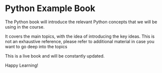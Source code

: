 # Python Example Book

The Python book will introduce the relevant Python concepts that we will be using in the course. 

It covers the main topics, with the idea of introducing the key ideas. This is not an exhaustive reference, please refer to additional material in case you want to go deep into the topics

This is a live book and will be constantly updated. 

Happy Learning!


```{tableofcontents}
```
